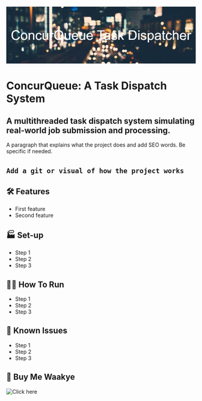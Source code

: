 ![Project Logo](Banner.png)

# ConcurQueue: A Task Dispatch System

## A multithreaded task dispatch system simulating real-world job submission and processing.


A paragraph that explains what the project does and add SEO words. Be specific if needed.

`
Add a git or visual of how the project works
`
---

## 🛠 Features
- First feature
- Second feature


## 🏭 Set-up
- Step 1
- Step 2
- Step 3

## 🏃‍♀️ How To Run
- Step 1
- Step 2
- Step 3

## 🙊 Known Issues
- Step 1
- Step 2
- Step 3

## 🥘 Buy Me Waakye
![Click here](https://somesite.com)